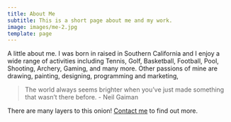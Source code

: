 ```yaml
---
title: About Me
subtitle: This is a short page about me and my work.
image: images/me-2.jpg
template: page
---
```


A little about me.  I was born in raised in Southern California and I enjoy a wide range of activities including Tennis, Golf, Basketball, Football, Pool, Shooting, Archery, Gaming, and many more.  Other passions of mine are drawing, painting, designing, programming and marketing, 

>The world always seems brighter when you’ve just made something that wasn’t there before. - Neil Gaiman

There are many layers to this onion! [Contact me](/contact) to find out more.

